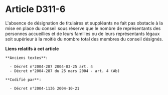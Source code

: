 # Article D311-6

L'absence de désignation de titulaires et suppléants ne fait pas obstacle à la mise en place du conseil sous réserve que le
nombre de représentants des personnes accueillies et de leurs familles ou de leurs représentants légaux soit supérieur à la
moitié du nombre total des membres du conseil désignés.

**Liens relatifs à cet article**

	**Anciens textes**:

	  - Décret n°2004-287 2004-03-25 art. 4
	  - Décret n°2004-287 du 25 mars 2004 - art. 4 (Ab)

	**Codifié par**:

	  - Décret n°2004-1136 2004-10-21
